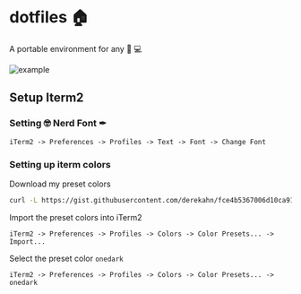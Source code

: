 # dotfiles 🏠

A portable environment for any 🍎 💻

![example](https://i.imgur.com/1FAZCUy.png)

## Setup Iterm2

### Setting 🤓 Nerd Font ✒

```shell
iTerm2 -> Preferences -> Profiles -> Text -> Font -> Change Font
```

### Setting up iterm colors

Download my preset colors

```bash
curl -L https://gist.githubusercontent.com/derekahn/fce4b5367006d10ca91a171d992999e0/raw/711122aca2f603339d1acc734bef88b2f6f018a3/onedark.itermcolors -o ~/Documents/onedark.itermcolors
```

Import the preset colors into iTerm2

```shell
iTerm2 -> Preferences -> Profiles -> Colors -> Color Presets... -> Import...
```

Select the preset color `onedark`

```shell
iTerm2 -> Preferences -> Profiles -> Colors -> Color Presets... -> onedark
```
